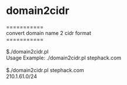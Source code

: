<h1>domain2cidr</h1>
===========<br />
convert domain name 2 cidr format<br />
===========<br /><br />
$./domain2cidr.pl<br />
Usage Example: ./domain2cidr.pl stephack.com<br /><br />
$./domain2cidr.pl stephack.com<br />
210.1.61.0/24
